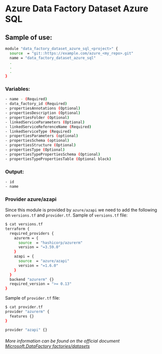 # Azure Data Factory Dataset Azure SQL

## Sample of use:

```bash
module "data_factory_dataset_azure_sql_<project>" {
  source  = "git::https://example.com/azure_<my_repo>.git"
  name = "data_factory_dataset_azure_sql"
  .
  .
  .
}
```

### Variables:

```bash
- name - (Required)
- data_factory_id (Required)
- propertiesAnnotations (Optional)
- propertiesDescription (Optional)
- propertiesFolder (Optional)
- linkedServiceParameters (Optional)
- linkedServiceReferenceName (Required)
- linkedServiceType (Required)
- propertiesParameters (optional)
- propertiesSchema (optional)
- propertiesStructure (Optional)
- propertiesType (Optional)
- propertiesTypePropertiesSchema (Optional)
- propertiesTypePropertiesTable (Optional block)
```

### Output:

```bash
- id
- name
```

### Provider azure/azapi

Since this module is provided by ``azure/azapi`` we need to add the following on ``versions.tf`` and ``provider.tf``.
Sample of ``versions.tf`` file:

````bash
$ cat versions.tf
terraform {
  required_providers {
    azurerm = {
      source  = "hashicorp/azurerm"
      version = "=3.59.0"
    }
    azapi = {
      source  = "azure/azapi"
      version = "=1.6.0"
    }
  }
  backend "azurerm" {}
  required_version = ">= 0.13"
}
````

Sample of ``provider.tf`` file:

````bash
$ cat provider.tf
provider "azurerm" {
  features {}
}

provider "azapi" {}
````

###### More information can be found on the official document [Microsoft.DataFactory factories/datasets](https://learn.microsoft.com/en-us/azure/templates/microsoft.datafactory/factories/datasets?pivots=deployment-language-terraform)